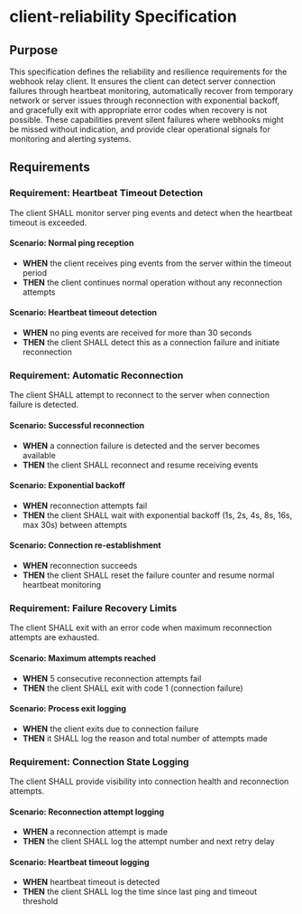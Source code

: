 # client-reliability Specification

## Purpose
This specification defines the reliability and resilience requirements for the webhook relay client. It ensures the client can detect server connection failures through heartbeat monitoring, automatically recover from temporary network or server issues through reconnection with exponential backoff, and gracefully exit with appropriate error codes when recovery is not possible. These capabilities prevent silent failures where webhooks might be missed without indication, and provide clear operational signals for monitoring and alerting systems.

## Requirements
### Requirement: Heartbeat Timeout Detection
The client SHALL monitor server ping events and detect when the heartbeat timeout is exceeded.

#### Scenario: Normal ping reception
- **WHEN** the client receives ping events from the server within the timeout period
- **THEN** the client continues normal operation without any reconnection attempts

#### Scenario: Heartbeat timeout detection
- **WHEN** no ping events are received for more than 30 seconds
- **THEN** the client SHALL detect this as a connection failure and initiate reconnection

### Requirement: Automatic Reconnection
The client SHALL attempt to reconnect to the server when connection failure is detected.

#### Scenario: Successful reconnection
- **WHEN** a connection failure is detected and the server becomes available
- **THEN** the client SHALL reconnect and resume receiving events

#### Scenario: Exponential backoff
- **WHEN** reconnection attempts fail
- **THEN** the client SHALL wait with exponential backoff (1s, 2s, 4s, 8s, 16s, max 30s) between attempts

#### Scenario: Connection re-establishment
- **WHEN** reconnection succeeds
- **THEN** the client SHALL reset the failure counter and resume normal heartbeat monitoring

### Requirement: Failure Recovery Limits
The client SHALL exit with an error code when maximum reconnection attempts are exhausted.

#### Scenario: Maximum attempts reached
- **WHEN** 5 consecutive reconnection attempts fail
- **THEN** the client SHALL exit with code 1 (connection failure)

#### Scenario: Process exit logging
- **WHEN** the client exits due to connection failure
- **THEN** it SHALL log the reason and total number of attempts made

### Requirement: Connection State Logging
The client SHALL provide visibility into connection health and reconnection attempts.

#### Scenario: Reconnection attempt logging
- **WHEN** a reconnection attempt is made
- **THEN** the client SHALL log the attempt number and next retry delay

#### Scenario: Heartbeat timeout logging
- **WHEN** heartbeat timeout is detected
- **THEN** the client SHALL log the time since last ping and timeout threshold

